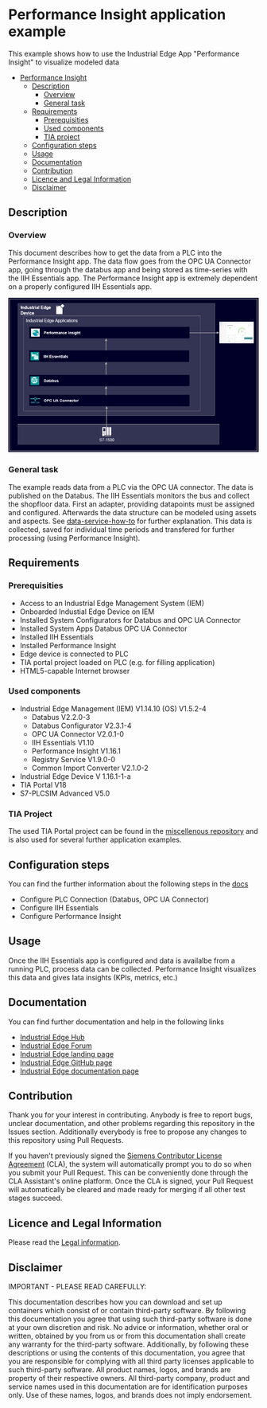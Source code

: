 # Performance Insight application example

This example shows how to use the Industrial Edge App "Performance Insight" to visualize modeled data
- [Performance Insight](#performance-insight)
  - [Description](#description)
    - [Overview](#overview)
    - [General task](#general-task)
  - [Requirements](#requirements)
    - [Prerequisities](#prerequisities)
    - [Used components](#used-components)
    - [TIA project](#tia-project)
  - [Configuration steps](#configuration-steps)
  - [Usage](#usage)
  - [Documentation](#documentation)
  - [Contribution](#contribution)
  - [Licence and Legal Information](#licence-and-legal-information)
  - [Disclaimer](#disclaimer)



## Description

### Overview

This document describes how to get the data from a PLC into the Performance Insight app. The data flow goes from the OPC UA Connector app, going through the databus app and 
being stored as time-series with the IIH Essentials app. The Performance Insight app is extremely dependent on a properly configured IIH Essentials app.


<p align="center"><kbd><img src="docs/graphics/performanceinsight.PNG" /></kbd></p>


### General task

The example reads data from a PLC via the OPC UA connector.
The data is published on the Databus. The IIH Essentials monitors the bus and collect the shopfloor data.
First an adapter, providing datapoints must be assigned and configured.
Afterwards the data structure can be modeled using assets and aspects. See [data-service-how-to](https://github.com/industrial-edge/data-service-configure-s7-adapter-to-collect-data) for further explanation.
This data is collected, saved for individual time periods and transfered for further processing (using Performance Insight).

## Requirements

###  Prerequisities

- Access to an Industrial Edge Management System (IEM)
- Onboarded Industial Edge Device on IEM
- Installed System Configurators for Databus and OPC UA Connector
- Installed System Apps Databus OPC UA Connector
- Installed IIH Essentials
- Installed Performance Insight
- Edge device is connected to PLC
- TIA portal project loaded on PLC (e.g. for filling application)
- HTML5-capable Internet browser

### Used components

- Industrial Edge Management (IEM) V1.14.10 (OS) V1.5.2-4
  - Databus V2.2.0-3
  - Databus Configurator V2.3.1-4
  - OPC UA Connector V2.0.1-0
  - IIH Essentials V1.10
  - Performance Insight V1.16.1
  - Registry Service V1.9.0-0
  - Common Import Converter V2.1.0-2
- Industrial Edge Device V 1.16.1-1-a
- TIA Portal V18
- S7-PLCSIM Advanced V5.0

### TIA Project

The used TIA Portal project can be found in the [miscellenous repository](https://github.com/industrial-edge/miscellaneous/tree/main/tank%20application) and is also used for several further application examples.

## Configuration steps

You can find the further information about the following steps in the [docs](docs/Installation.md)
- Configure PLC Connection (Databus, OPC UA Connector)
- Configure IIH Essentials
- Configure Performance Insight

## Usage

Once the IIH Essentials app is configured and data is availalbe from a running PLC, process data can be collected.
Performance Insight visualizes this data and gives Iata insights (KPIs, metrics, etc.) 

## Documentation

You can find further documentation and help in the following links
  - [Industrial Edge Hub]( https://iehub.eu1.edge.siemens.cloud/#/documentation)
  - [Industrial Edge Forum]( https://forum.mendix.com/link/space/industrial-edge)
  - [Industrial Edge landing page]( https://new.siemens.com/global/en/products/automation/topic-areas/industrial-edge/simatic-edge.html)
  - [Industrial Edge GitHub page]( https://github.com/industrial-edge)
  - [Industrial Edge documentation page]( https://docs.eu1.edge.siemens.cloud/index.html)
## Contribution
Thank you for your interest in contributing. Anybody is free to report bugs, unclear documentation, and other problems regarding this repository in the Issues section. Additionally everybody is free to propose any changes to this repository using Pull Requests.

If you haven't previously signed the [Siemens Contributor License Agreement](https://cla-assistant.io/industrial-edge/) (CLA), the system will automatically prompt you to do so when you submit your Pull Request. This can be conveniently done through the CLA Assistant's online platform. Once the CLA is signed, your Pull Request will automatically be cleared and made ready for merging if all other test stages succeed.

## Licence and Legal Information

Please read the [Legal information](LICENSE.txt).

## Disclaimer

IMPORTANT - PLEASE READ CAREFULLY:

This documentation describes how you can download and set up containers which consist of or contain third-party software. By following this documentation you agree that using such third-party software is done at your own discretion and risk. No advice or information, whether oral or written, obtained by you from us or from this documentation shall create any warranty for the third-party software. Additionally, by following these descriptions or using the contents of this documentation, you agree that you are responsible for complying with all third party licenses applicable to such third-party software. All product names, logos, and brands are property of their respective owners. All third-party company, product and service names used in this documentation are for identification purposes only. Use of these names, logos, and brands does not imply endorsement.
